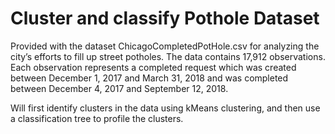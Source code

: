 # Cluster and classify Pothole Dataset

Provided with the dataset ChicagoCompletedPotHole.csv for analyzing the city’s efforts to fill up street potholes. The data contains 17,912 observations.  Each observation represents a completed request which was created between December 1, 2017 and March 31, 2018 and was completed between December 4, 2017 and September 12, 2018.

Will first identify clusters in the data using kMeans clustering, and then use a classification tree to profile the clusters.  

